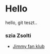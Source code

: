 # Hello

hello, git teszt..

### szia Zsolti
* [Jimmy fan klub](https://www.facebook.com/groups/724250157602724/)
